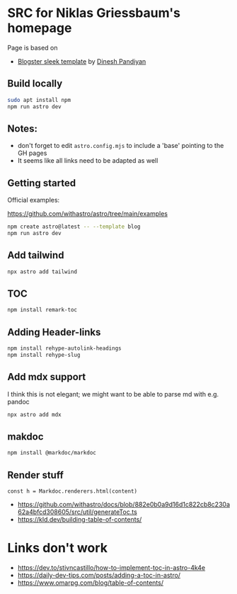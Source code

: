 # SRC for Niklas Griessbaum's homepage

Page is based on 
- [Blogster sleek template](https://blogster-sleek.netlify.app) by [Dinesh Pandiyan](https://github.com/flexdinesh)


## Build locally
```bash
sudo apt install npm
npm run astro dev
```


## Notes:
- don't forget to edit `astro.config.mjs` to include a 'base' pointing to the GH pages
- It seems like all links need to be adapted as well


## Getting started
Official examples:

https://github.com/withastro/astro/tree/main/examples

```bash
npm create astro@latest -- --template blog
npm run astro dev
```

## Add tailwind
```bash
npx astro add tailwind
```

## TOC
```bash
npm install remark-toc
```

## Adding Header-links
```bash
npm install rehype-autolink-headings
npm install rehype-slug
```


## Add mdx support 
I think this is not elegant; we might want to be able to parse md with e.g. pandoc

```bash
npx astro add mdx
```

## makdoc
```bash
npm install @markdoc/markdoc
```

## Render stuff
`const h = Markdoc.renderers.html(content)`

- https://github.com/withastro/docs/blob/882e0b0a9d16d1c822cb8c230a62a4bfcd308605/src/util/generateToc.ts
- https://kld.dev/building-table-of-contents/

# Links don't work

- https://dev.to/stivncastillo/how-to-implement-toc-in-astro-4k4e
- https://daily-dev-tips.com/posts/adding-a-toc-in-astro/
- https://www.omarpg.com/blog/table-of-contents/
